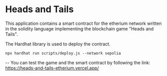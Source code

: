 # Heads and Tails

This application contains a smart contract for the etherium network written in the solidity language implementing the blockchain game "Heads and Tails".

The Hardhat library is used to deploy the contract.

```shell
npx hardhat run scripts/deploy.js --network sepolia 
```

-- You can test the game and the smart contract by following the link: https://heads-and-tails-etherium.vercel.app/
